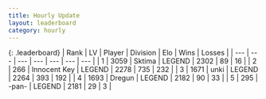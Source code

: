 ```yaml
---
title: Hourly Update
layout: leaderboard
category: hourly
---
```


{: .leaderboard}
| Rank | LV | Player | Division | Elo | Wins | Losses |
| --- | --- | --- | --- | --- | --- | --- |
| <span data-change="0">1</span> | 3059 | <span title="ID: 353063">Sktima</span> | LEGEND | <span data-change="0">2302</span> | <span data-change="0">89</span> | <span data-change="0">16</span> |
| <span data-change="0">2</span> | 266 | <span title="ID: 773025">Innocent Key</span> | LEGEND | <span data-change="8">2278</span> | <span data-change="2">735</span> | <span data-change="0">232</span> |
| <span data-change="0">3</span> | 1671 | <span title="ID: 692745">unki</span> | LEGEND | <span data-change="9">2264</span> | <span data-change="2">393</span> | <span data-change="0">192</span> |
| <span data-change="0">4</span> | 1693 | <span title="ID: 337810">Dregun</span> | LEGEND | <span data-change="0">2182</span> | <span data-change="0">90</span> | <span data-change="0">33</span> |
| <span data-change="0">5</span> | 295 | <span title="ID: 719486">-pan-</span> | LEGEND | <span data-change="0">2181</span> | <span data-change="0">29</span> | <span data-change="0">3</span> |